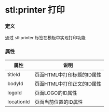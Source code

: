 ﻿# stl:printer 打印


### 定义

通过 stl:printer 标签在模板中实现打印功能

### 属性

属性  | 说明
------  | ------
titleId | 页面HTML中打印标题的ID属性
bodyId | 页面HTML中打印正文的ID属性
logoId | 页面LOGO的ID属性
locationId | 页面当前位置的ID属性